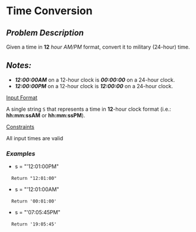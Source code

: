 # Time Conversion

## ***Problem Description***
Given a time in **12** _hour AM/PM_ format, convert it to military (24-hour) time.

## ***Notes:***
- ***12:00:00AM*** on a 12-hour clock is ***00:00:00*** on a 24-hour clock.
- ***12:00:00PM*** on a 12-hour clock is ***12:00:00*** on a 24-hour clock.

<ins>Input Format<ins>

A single string `S` that represents a time in **12**-hour clock format (i.e.: **hh:mm:ssAM** or **hh:mm:ssPM**).

<ins>Constraints<ins>

All input times are valid

### ***Examples***
- s = "'12:01:00PM"

&emsp;`Return "12:01:00"`

- s = "'12:01:00AM"

&emsp;`Return '00:01:00'`

- s = "'07:05:45PM"

&emsp;`Return '19:05:45'`
